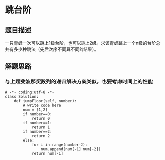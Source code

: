 # 跳台阶
## 题目描述
一只青蛙一次可以跳上1级台阶，也可以跳上2级。求该青蛙跳上一个n级的台阶总共有多少种跳法（先后次序不同算不同的结果）。
## 解题思路
### 与上题斐波那契数列的递归解决方案类似，也要考虑时间上的性能
```
# -*- coding:utf-8 -*-
class Solution:
    def jumpFloor(self, number):
        # write code here
        num = [1,2]
        if number==0:
            return 0
        if number==1:
            return 1
        if number==2:
            return 2
        else:
            for i in range(number-2):
                num.append(num[-1]+num[-2])
            return num[-1]
```
